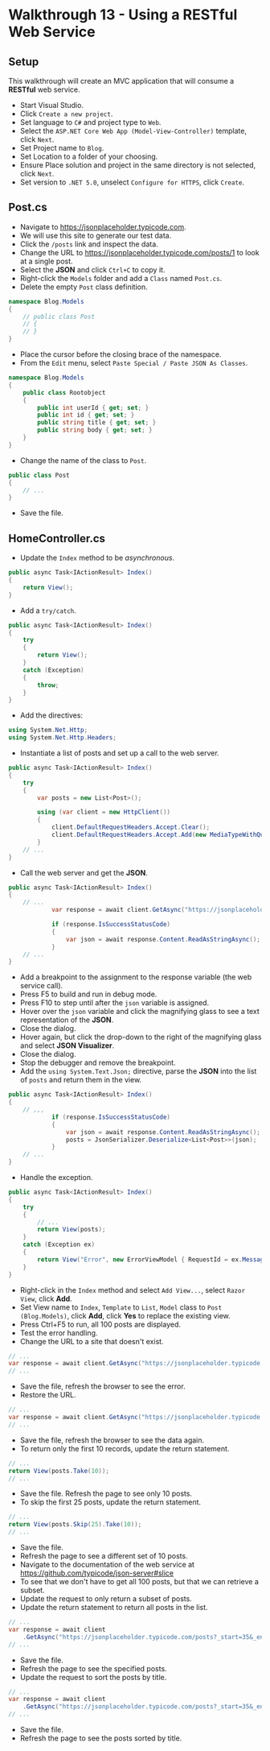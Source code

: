 # Walkthrough 13 - Using a RESTful Web Service

## Setup

This walkthrough will create an MVC application that will consume a __RESTful__ web
service.

- Start Visual Studio.
- Click `Create a new project`.
- Set language to `C#` and project type to `Web`.
- Select the `ASP.NET Core Web App (Model-View-Controller)` template, click `Next`.
- Set Project name to `Blog`.
- Set Location to a folder of your choosing.
- Ensure Place solution and project in the same directory is not selected, click `Next`.
- Set version to `.NET 5.0`, unselect `Configure for HTTPS`, click `Create`.

## Post.cs

- Navigate to https://jsonplaceholder.typicode.com.
- We will use this site to generate our test data.
- Click the `/posts` link and inspect the data.
- Change the URL to https://jsonplaceholder.typicode.com/posts/1 to look at a single post.
- Select the __JSON__ and click `Ctrl+C` to copy it.
- Right-click the `Models` folder and add a `Class` named `Post.cs`.
- Delete the empty `Post` class definition.

```cs
namespace Blog.Models
{
    // public class Post
    // {
    // }
}
```

- Place the cursor before the closing brace of the namespace.
- From the `Edit` menu, select `Paste Special / Paste JSON As Classes`.

```cs
namespace Blog.Models
{
    public class Rootobject
    {
        public int userId { get; set; }
        public int id { get; set; }
        public string title { get; set; }
        public string body { get; set; }
    }
}
```

- Change the name of the class to `Post`.

```cs
public class Post
{
    // ...
}
```

- Save the file.

## HomeController.cs

- Update the `Index` method to be _asynchronous_.

```cs
public async Task<IActionResult> Index()
{
    return View();
}
```

- Add a `try/catch`.

```cs
public async Task<IActionResult> Index()
{
    try
    {
        return View();
    }
    catch (Exception)
    {
        throw;
    }
}
```

- Add the directives:

```cs
using System.Net.Http;
using System.Net.Http.Headers;
```

- Instantiate a list of posts and set up a call to the web server.

```cs
public async Task<IActionResult> Index()
{
    try
    {
        var posts = new List<Post>();

        using (var client = new HttpClient())
        {
            client.DefaultRequestHeaders.Accept.Clear();
            client.DefaultRequestHeaders.Accept.Add(new MediaTypeWithQualityHeaderValue("application/json"));
        }
    // ...
}
```

- Call the web server and get the __JSON__.

```cs
public async Task<IActionResult> Index()
{
    // ...
            var response = await client.GetAsync("https://jsonplaceholder.typicode.com/posts");

            if (response.IsSuccessStatusCode)
            {
                var json = await response.Content.ReadAsStringAsync();
            }
    // ...
}
```

- Add a breakpoint to the assignment to the response variable (the web service call).
- Press F5 to build and run in debug mode.
- Press F10 to step until after the `json` variable is assigned.
- Hover over the `json` variable and click the magnifying glass to see a text representation of the __JSON__.
- Close the dialog.
- Hover again, but click the drop-down to the right of the magnifying glass and select __JSON Visualizer__.
- Close the dialog.
- Stop the debugger and remove the breakpoint.
- Add the `using System.Text.Json;` directive, parse the __JSON__ into the list of `posts` and return them in the view.

```cs
public async Task<IActionResult> Index()
{
    // ,,,
            if (response.IsSuccessStatusCode)
            {
                var json = await response.Content.ReadAsStringAsync();
                posts = JsonSerializer.Deserialize<List<Post>>(json);
            }
    // ...
}
```

- Handle the exception.

```cs
public async Task<IActionResult> Index()
{
    try
    {
        // ...
        return View(posts);
    }
    catch (Exception ex)
    {
        return View("Error", new ErrorViewModel { RequestId = ex.Message });
    }
}
```

- Right-click in the `Index` method and select `Add View...`, select `Razor View`, click __Add__.
- Set View name to `Index`, `Template` to `List`, `Model` class to `Post (Blog.Models)`, click __Add__, click __Yes__ to replace the existing view.
- Press Ctrl+F5 to run, all 100 posts are displayed.
- Test the error handling.
- Change the URL to a site that doesn't exist.

```cs
// ...
var response = await client.GetAsync("https://jsonplaceholder.typicode.org/posts");
// ...
```

- Save the file, refresh the browser to see the error.
- Restore the URL.

```cs
// ...
var response = await client.GetAsync("https://jsonplaceholder.typicode.com/posts");
// ...
```

- Save the file, refresh the browser to see the data again.
- To return only the first 10 records, update the return statement.

```cs
// ...
return View(posts.Take(10));
// ...
```

- Save the file. Refresh the page to see only 10 posts.
- To skip the first 25 posts, update the return statement.

```cs
// ...
return View(posts.Skip(25).Take(10));
// ...
```

- Save the file.
- Refresh the page to see a different set of 10 posts.
- Navigate to the documentation of the web service at  https://github.com/typicode/json-server#slice
- To see that we don't have to get all 100 posts, but that we can retrieve a subset.
- Update the request to only return a subset of posts.
- Update the return statement to return all posts in the list.

```cs
// ...
var response = await client
    .GetAsync("https://jsonplaceholder.typicode.com/posts?_start=35&_end=41");
// ...
```

- Save the file.
- Refresh the page to see the specified posts.
- Update the request to sort the posts by title.

```cs
// ...
var response = await client
    .GetAsync("https://jsonplaceholder.typicode.com/posts?_start=35&_end=41&_sort=title");
// ...
```

- Save the file.
- Refresh the page to see the posts sorted by title.
